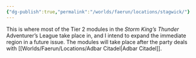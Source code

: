 ```yaml
---
{"dg-publish":true,"permalink":"/worlds/faerun/locations/stagwick/"}
---
```



This is where most of the Tier 2 modules in the *Storm King’s Thunder* Adventurer’s League take place in, and I intend to expand the immediate region in a future issue. The modules will take place after the party deals with [[Worlds/Faerun/Locations/Adbar Citadel\|Adbar Citadel]].
